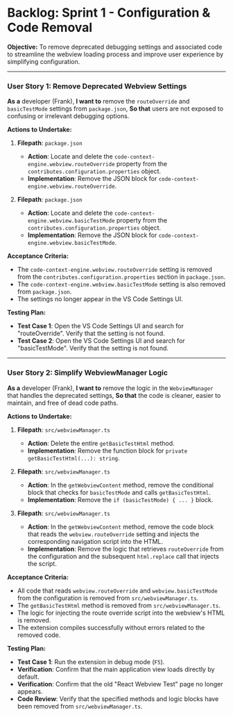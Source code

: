 # Backlog: Sprint 1 - Configuration & Code Removal

**Objective:** To remove deprecated debugging settings and associated code to streamline the webview loading process and improve user experience by simplifying configuration.

---

### User Story 1: Remove Deprecated Webview Settings

**As a** developer (Frank),
**I want to** remove the `routeOverride` and `basicTestMode` settings from `package.json`,
**So that** users are not exposed to confusing or irrelevant debugging options.

**Actions to Undertake:**

1.  **Filepath**: `package.json`
    *   **Action**: Locate and delete the `code-context-engine.webview.routeOverride` property from the `contributes.configuration.properties` object.
    *   **Implementation**: Remove the JSON block for `code-context-engine.webview.routeOverride`.

2.  **Filepath**: `package.json`
    *   **Action**: Locate and delete the `code-context-engine.webview.basicTestMode` property from the `contributes.configuration.properties` object.
    *   **Implementation**: Remove the JSON block for `code-context-engine.webview.basicTestMode`.

**Acceptance Criteria:**

*   The `code-context-engine.webview.routeOverride` setting is removed from the `contributes.configuration.properties` section in `package.json`.
*   The `code-context-engine.webview.basicTestMode` setting is also removed from `package.json`.
*   The settings no longer appear in the VS Code Settings UI.

**Testing Plan:**

*   **Test Case 1**: Open the VS Code Settings UI and search for "routeOverride". Verify that the setting is not found.
*   **Test Case 2**: Open the VS Code Settings UI and search for "basicTestMode". Verify that the setting is not found.

---

### User Story 2: Simplify WebviewManager Logic

**As a** developer (Frank),
**I want to** remove the logic in the `WebviewManager` that handles the deprecated settings,
**So that** the code is cleaner, easier to maintain, and free of dead code paths.

**Actions to Undertake:**

1.  **Filepath**: `src/webviewManager.ts`
    *   **Action**: Delete the entire `getBasicTestHtml` method.
    *   **Implementation**: Remove the function block for `private getBasicTestHtml(...): string`.

2.  **Filepath**: `src/webviewManager.ts`
    *   **Action**: In the `getWebviewContent` method, remove the conditional block that checks for `basicTestMode` and calls `getBasicTestHtml`.
    *   **Implementation**: Remove the `if (basicTestMode) { ... }` block.

3.  **Filepath**: `src/webviewManager.ts`
    *   **Action**: In the `getWebviewContent` method, remove the code block that reads the `webview.routeOverride` setting and injects the corresponding navigation script into the HTML.
    *   **Implementation**: Remove the logic that retrieves `routeOverride` from the configuration and the subsequent `html.replace` call that injects the script.

**Acceptance Criteria:**

*   All code that reads `webview.routeOverride` and `webview.basicTestMode` from the configuration is removed from `src/webviewManager.ts`.
*   The `getBasicTestHtml` method is removed from `src/webviewManager.ts`.
*   The logic for injecting the route override script into the webview's HTML is removed.
*   The extension compiles successfully without errors related to the removed code.

**Testing Plan:**

*   **Test Case 1**: Run the extension in debug mode (`F5`).
*   **Verification**: Confirm that the main application view loads directly by default.
*   **Verification**: Confirm that the old "React Webview Test" page no longer appears.
*   **Code Review**: Verify that the specified methods and logic blocks have been removed from `src/webviewManager.ts`.
